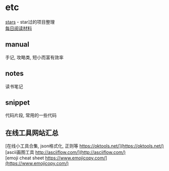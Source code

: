 # etc

[stars](https://github.com/MlightShadow/etc/blob/master/stars.md) - star过的项目整理  
[每日阅读材料](https://github.com/MlightShadow/etc/blob/master/阅读材料.md)

## manual

手记, 攻略类, 短小而富有效率

## notes

读书笔记

## snippet

代码片段, 常用的一些代码

## 在线工具网站汇总

[在线小工具合集, json格式化, 正则等 https://oktools.net/](https://oktools.net/)  
[ascii画图工具 http://asciiflow.com/](http://asciiflow.com/)  
[emoji cheat sheet https://www.emojicopy.com/](https://www.emojicopy.com/)
